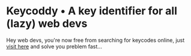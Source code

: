 # Keycoddy • A key identifier for all (lazy) web devs

Hey web devs, you're now free from searching for keycodes online, just [visit here](https://swaroop3108.github.io/keycoddy) and solve you preblem fast...
